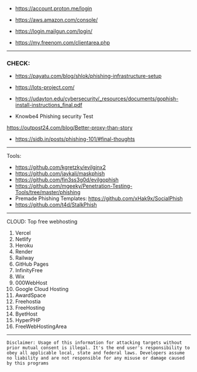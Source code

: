 
* https://account.proton.me/login

* https://aws.amazon.com/console/

* https://login.mailgun.com/login/

* https://my.freenom.com/clientarea.php


***

### CHECK:

* https://payatu.com/blog/shlok/phishing-infrastructure-setup

* https://lots-project.com/

* https://udayton.edu/cybersecurity/_resources/documents/gophish-install-instructions_final.pdf

* Knowbe4 Phishing security Test

https://outpost24.com/blog/Better-proxy-than-story

* https://sidb.in/posts/phishing-101/#final-thoughts

***
Tools:

* https://github.com/kgretzky/evilginx2
* https://github.com/jaykali/maskphish
* https://github.com/fin3ss3g0d/evilgophish
* https://github.com/mgeeky/Penetration-Testing-Tools/tree/master/phishing
* Premade Phishing Templates: https://github.com/xHak9x/SocialPhish
* https://github.com/t4d/StalkPhish


***

CLOUD: Top free webhosting 

1. Vercel
2. Netlify
3. Heroku
4. Render
5. Railway
6. GitHub Pages
7. InfinityFree
8. Wix
9. 000WebHost
10. Google Cloud Hosting
11. AwardSpace
12. Freehostia
13. FreeHosting
14. ByetHost
15. HyperPHP
16. FreeWebHostingArea


***
 ``` Disclaimer: Usage of this information for attacking targets without prior mutual consent is illegal. It's the end user's responsibility to obey all applicable local, state and federal laws. Developers assume no liability and are not responsible for any misuse or damage caused by this programs ```
